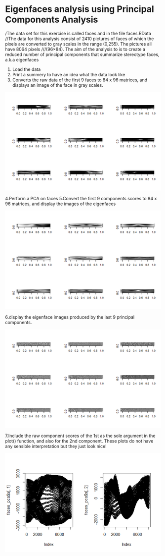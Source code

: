 # Eigenfaces analysis using Principal Components Analysis

/The data set for this exercise is called faces and in the file faces.RData 
//The data for this analysis consist of 2410 pictures of faces of which the pixels are converted to gray scales in the range (0,255). The pictures all have 8064 pixels ///(96×84). The aim of the analysis to is to create a reduced number of principal components that summarize stereotype faces, a.k.a eigenfaces

1. Load the data
2. Print a summery to have an idea what the data look like
3. Converts the raw data of the first 9 faces to 84 x 96 matrices, and displays an image of the face in gray scales.

![](https://github.com/la6if9/Eigenfaces/blob/main/Rplot.png)

4.Perform a PCA on faces
5.Convert the first 9 components scores to 84 x 96 matrices, and display the images of the eigenfaces

![](https://github.com/la6if9/Eigenfaces/blob/main/Rplot01.png)

6.display the eigenface images produced by the last 9 principal components.

![](https://github.com/la6if9/Eigenfaces/blob/main/Rplot02.png)

7.Include the raw component scores of the 1st as the sole argument in the plot() function, and also for the 2nd component. These plots do not have any sensible interpretation but they just look nice!

![](https://github.com/la6if9/Eigenfaces/blob/main/Rplot03.png)
